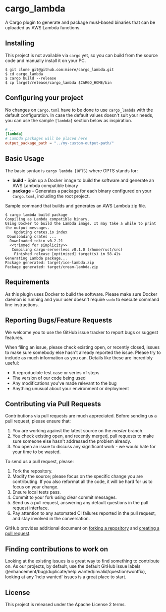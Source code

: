 # cargo_lambda
A Cargo plugin to generate and package musl-based binaries that can be uploaded as AWS Lambda functions.

## Installing
This project is not available via `cargo` yet, so you can build from the source code and manually install it on your PC.

```shell
$ git clone git@github.com:miere/cargo_lambda.git
$ cd cargo_lambda
$ cargo build --release
$ cp target/release/cargo_lambda $CARGO_HOME/bin
```

## Configuring your project
No changes on `Cargo.toml` have to be done to use `cargo_lambda` with the default configuration. In case the default values doesn't suit your needs, you can use the sample `[lambda]` section below as inspiration.

```toml
# ...
[lambda]
# Lambda packages will be placed here
output_package_path = "../my-custom-output-path/"
```

## Basic Usage
The basic syntax is `cargo lambda [OPTS]` where OPTS stands for:
- **build** - Spin up a Docker image to build the software and generate an AWS Lambda compatible binary
- **package** - Generates a package for each binary configured on your `Cargo.toml`, including the root project.

Sample command that builds and generates an AWS Lambda zip file.
```shell
$ cargo lambda build package
Compiling as Lambda compatible binary.
Using Docker to build the Lambda image. It may take a while to print the output messages.
    Updating crates.io index
 Downloading crates ...
  Downloaded tokio v0.2.21
  <<trimmed for simplicity>>
   Compiling cargo-serverless v0.1.0 (/home/rust/src)
    Finished release [optimized] target(s) in 58.41s
Generating Lambda package...
Package generated: target/ice-lambda.zip
Package generated: target/cream-lambda.zip
```

## Requirements
As this plugin uses Docker to build the software. Please make sure Docker daemon is running and your user doesn't require `sudo` to execute command line instructions.

## Reporting Bugs/Feature Requests
We welcome you to use the GitHub issue tracker to report bugs or suggest features.

When filing an issue, please check existing open, or recently closed, issues to make sure somebody else hasn't already
reported the issue. Please try to include as much information as you can. Details like these are incredibly useful:

* A reproducible test case or series of steps
* The version of our code being used
* Any modifications you've made relevant to the bug
* Anything unusual about your environment or deployment

## Contributing via Pull Requests
Contributions via pull requests are much appreciated. Before sending us a pull request, please ensure that:

1. You are working against the latest source on the *master* branch.
2. You check existing open, and recently merged, pull requests to make sure someone else hasn't addressed the problem already.
3. You open an issue to discuss any significant work - we would hate for your time to be wasted.

To send us a pull request, please:

1. Fork the repository.
2. Modify the source; please focus on the specific change you are contributing. If you also reformat all the code, it will be hard for us to focus on your change.
3. Ensure local tests pass.
4. Commit to your fork using clear commit messages.
5. Send us a pull request, answering any default questions in the pull request interface.
6. Pay attention to any automated CI failures reported in the pull request, and stay involved in the conversation.

GitHub provides additional document on [forking a repository](https://help.github.com/articles/fork-a-repo/) and
[creating a pull request](https://help.github.com/articles/creating-a-pull-request/).

## Finding contributions to work on
Looking at the existing issues is a great way to find something to contribute on. As our projects, by default, use the default GitHub issue labels ((enhancement/bug/duplicate/help wanted/invalid/question/wontfix), looking at any 'help wanted' issues is a great place to start.

## License
This project is released under the Apache License 2 terms.